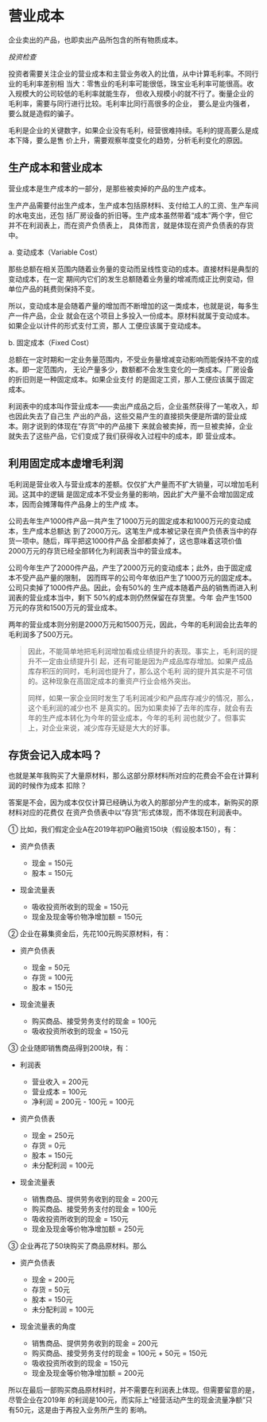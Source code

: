# 营业成本

企业卖出的产品，也即卖出产品所包含的所有物质成本。

*投资检查*

投资者需要关注企业的营业成本和主营业务收入的比值，从中计算毛利率。不同行业的毛利率差别相
当大：零售业的毛利率可能很低，珠宝业毛利率可能很高。收入规模大的公司较低的毛利率就能生存，
但收入规模小的就不行了。衡量企业的毛利率，需要与同行进行比较。毛利率比同行高很多的企业，
要么是业内强者，要么就是造假的骗子。

毛利是企业的关键数字，如果企业没有毛利，经营很难持续。毛利的提高要么是成本下降，要么是售
价上升，需要观察年度变化的趋势，分析毛利变化的原因。

## 生产成本和营业成本

营业成本是生产成本的一部分，是那些被卖掉的产品的生产成本。

生产产品需要付出生产成本，生产成本包括原材料、支付给工人的工资、生产车间的水电支出，还包
括厂房设备的折旧等。生产成本虽然带着“成本”两个字，但它并不在利润表上，而在资产负债表上，
具体而言，就是体现在资产负债表的存货中。

a. 变动成本（Variable Cost）

那些总额在相关范围内随着业务量的变动而呈线性变动的成本。直接材料是典型的变动成本，在一定
期间内它们的发生总额随着业务量的增减而成正比例变动，但单位产品的耗费则保持不变。

所以，变动成本是会随着产量的增加而不断增加的这一类成本，也就是说，每多生产一件产品，企业
就会在这个项目上多投入一份成本。原材料就属于变动成本。如果企业以计件的形式支付工资，那人
工便应该属于变动成本。

b. 固定成本（Fixed Cost）

总额在一定时期和一定业务量范围内，不受业务量增减变动影响而能保持不变的成本。即一定范围内，
无论产量多少，数额都不会发生变化的一类成本。厂房设备的折旧则是一种固定成本。如果企业支付
的是固定工资，那人工便应该属于固定成本。

利润表中的成本叫作营业成本——卖出产成品之后，企业虽然获得了一笔收入，却也因此失去了自己生
产出的产品，这些交易产生的直接损失便是所谓的营业成本。刚才说到的体现在“存货”中的产品接下
来就会被卖掉，而一旦被卖掉，企业就失去了这些产品，它们变成了我们获得收入过程中的成本，即
营业成本。

## 利用固定成本虚增毛利润

毛利润是营业收入与营业成本的差额。仅仅扩大产量而不扩大销量，可以增加毛利润。这其中的逻辑
是固定成本不受业务量的影响，因此扩大产量不会增加固定成本，因而会摊薄每件产品身上的生产成
本。

公司去年生产1000件产品一共产生了1000万元的固定成本和1000万元的变动成本，生产成本总额达
到了2000万元。这笔生产成本被记录在资产负债表当中的存货一项中。随后，晖平把这1000件产品
全部都卖掉了，这也意味着这项价值2000万元的存货已经全部转化为利润表当中的营业成本。

公司今年生产了2000件产品，产生了2000万元的变动成本；此外，由于固定成本不受产品产量的限制，
因而晖平的公司今年依旧产生了1000万元的固定成本。公司只卖掉了1000件产品。因此，会有50%的
生产成本随着产品的销售而进入利润表的营业成本当中，剩下 50%的成本则仍然保留在存货里。今年
会产生1500万元的存货和1500万元的营业成本。

两年的营业成本则分别是2000万元和1500万元，因此，今年的毛利润会比去年的毛利润多了500万元。

> 因此，不能简单地把毛利润增加看成业绩提升的表现。事实上，毛利润的提升不一定由业绩提升引
起，还有可能是因为产成品库存增加。如果产成品库存积压的同时，毛利润也提升了，那么这个毛利
润的提升其实是不可信的。这种现象在高固定成本的重资产行业会格外突出。
>
> 同样，如果一家企业同时发生了毛利润减少和产品库存减少的情况，那么，这个毛利润的减少也不
是真实的。因为如果卖掉了去年的库存，就会有去年的生产成本转化为今年的营业成本，今年的毛利
润也就少了。但事实上，对企业来说，减少库存无疑是大大的好事。

## 存货会记入成本吗？

也就是某年我购买了大量原材料，那么这部分原材料所对应的花费会不会在计算利润的时候作为成本
扣除？

答案是不会，因为成本仅仅计算已经确认为收入的那部分产生的成本，新购买的原材料对应的花费仅
在资产负债表中以“存货”形式体现，而不体现在利润表中。

① 比如，我们假定企业A在2019年初IPO融资150块（假设股本150），有：

- 资产负债表
  - 现金 = 150元  
  - 股本 = 150元

- 现金流量表  
  - 吸收投资所收到的现金 = 150元
  - 现金及现金等价物净增加额 = 150元

② 企业在募集资金后，先花100元购买原材料，有：

- 资产负债表
  - 现金 = 50元
  - 存货 = 100元
  - 股本 = 150元

- 现金流量表
  - 购买商品、接受劳务支付的现金 = 100元
  - 吸收投资所收到的现金 = 150元

③ 企业随即销售商品得到200块，有：

- 利润表
  - 营业收入 = 200元
  - 营业成本 = 100元
  - 净利润 = 200元 - 100元 = 100元

- 资产负债表
  - 现金 = 250元
  - 存货 = 0元
  - 股本 = 150元
  - 未分配利润 = 100元

- 现金流量表
  - 销售商品、提供劳务收到的现金 = 200元
  - 购买商品、接受劳务支付的现金 = 100元
  - 吸收投资所收到的现金 = 150元
  - 现金及现金等价物净增加额 = 250元

③ 企业再花了50块购买了商品原材料。那么

- 资产负债表
  - 现金 = 200元
  - 存货 = 50元
  - 股本 = 150元
  - 未分配利润 = 100元

- 现金流量表的角度
  - 销售商品、提供劳务收到的现金 = 200元
  - 购买商品、接受劳务支付的现金 = 100元 + 50元 = 150元
  - 吸收投资所收到的现金 = 150元
  - 现金及现金等价物净增加额 = 200元

所以在最后一部购买商品原材料时，并不需要在利润表上体现。但需要留意的是，尽管企业在2019年
的利润是100元，而实际上“经营活动产生的现金流量净额”只有50元，这是由于再投入业务所产生的
影响。
